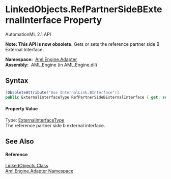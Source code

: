 LinkedObjects.RefPartnerSideBExternalInterface Property
=======================================================
AutomationML 2.1 API

**Note: This API is now obsolete.**
Gets or sets the reference partner side B External Interface.

  **Namespace:**  [Aml.Engine.Adapter][1]  
  **Assembly:**  AML.Engine (in AML.Engine.dll)

Syntax
------

```csharp
[ObsoleteAttribute("Use InternalLink.BInterface")]
public ExternalInterfaceType RefPartnerSideBExternalInterface { get; set; }
```

#### Property Value
Type: [ExternalInterfaceType][2]  
The reference partner side b external interface.

See Also
--------

#### Reference
[LinkedObjects Class][3]  
[Aml.Engine.Adapter Namespace][1]  

[1]: ../README.md
[2]: ../../Aml.Engine.CAEX/ExternalInterfaceType/README.md
[3]: README.md
[4]: https://www.automationml.org
[5]: ../../icons/logoShade.png